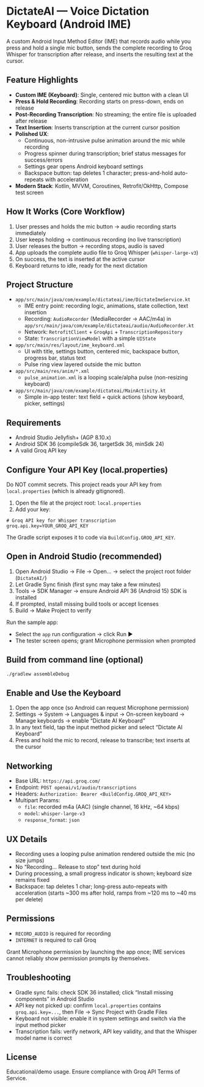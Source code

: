 # DictateAI — Voice Dictation Keyboard (Android IME)

A custom Android Input Method Editor (IME) that records audio while you press and hold a single mic button, sends the complete recording to Groq Whisper for transcription after release, and inserts the resulting text at the cursor.

## Feature Highlights

- **Custom IME (Keyboard)**: Single, centered mic button with a clean UI
- **Press & Hold Recording**: Recording starts on press-down, ends on release
- **Post-Recording Transcription**: No streaming; the entire file is uploaded after release
- **Text Insertion**: Inserts transcription at the current cursor position
- **Polished UX**:
  - Continuous, non-intrusive pulse animation around the mic while recording
  - Progress spinner during transcription; brief status messages for success/errors
  - Settings gear opens Android keyboard settings
  - Backspace button: tap deletes 1 character; press-and-hold auto-repeats with acceleration
- **Modern Stack**: Kotlin, MVVM, Coroutines, Retrofit/OkHttp, Compose test screen

## How It Works (Core Workflow)

1. User presses and holds the mic button → audio recording starts immediately
2. User keeps holding → continuous recording (no live transcription)
3. User releases the button → recording stops, audio is saved
4. App uploads the complete audio file to Groq Whisper (`whisper-large-v3`)
5. On success, the text is inserted at the active cursor
6. Keyboard returns to idle, ready for the next dictation

## Project Structure

- `app/src/main/java/com/example/dictateai/ime/DictateImeService.kt`
  - IME entry point: recording logic, animations, state collection, text insertion
  - Recording: `AudioRecorder` (MediaRecorder → AAC/m4a) in `app/src/main/java/com/example/dictateai/audio/AudioRecorder.kt`
  - Network: `RetrofitClient` + `GroqApi` + `TranscriptionRepository`
  - State: `TranscriptionViewModel` with a simple `UIState`
- `app/src/main/res/layout/ime_keyboard.xml`
  - UI with title, settings button, centered mic, backspace button, progress bar, status text
  - Pulse ring view layered outside the mic button
- `app/src/main/res/anim/*.xml`
  - `pulse_animation.xml` is a looping scale/alpha pulse (non-resizing keyboard)
- `app/src/main/java/com/example/dictateai/MainActivity.kt`
  - Simple in-app tester: text field + quick actions (show keyboard, picker, settings)

## Requirements

- Android Studio Jellyfish+ (AGP 8.10.x)
- Android SDK 36 (compileSdk 36, targetSdk 36, minSdk 24)
- A valid Groq API key

## Configure Your API Key (local.properties)

Do NOT commit secrets. This project reads your API key from `local.properties` (which is already gitignored).

1. Open the file at the project root: `local.properties`
2. Add your key:

```properties
# Groq API key for Whisper transcription
groq.api.key=YOUR_GROQ_API_KEY
```

The Gradle script exposes it to code via `BuildConfig.GROQ_API_KEY`.

## Open in Android Studio (recommended)

1. Open Android Studio → File → Open… → select the project root folder (`DictateAI/`)
2. Let Gradle Sync finish (first sync may take a few minutes)
3. Tools → SDK Manager → ensure Android API 36 (Android 15) SDK is installed
4. If prompted, install missing build tools or accept licenses
5. Build → Make Project to verify

Run the sample app:
- Select the `app` run configuration → click Run ▶
- The tester screen opens; grant Microphone permission when prompted

## Build from command line (optional)

```bash
./gradlew assembleDebug
```

## Enable and Use the Keyboard

1. Open the app once (so Android can request Microphone permission)
2. Settings → System → Languages & input → On-screen keyboard → Manage keyboards → enable “Dictate AI Keyboard”
3. In any text field, tap the input method picker and select “Dictate AI Keyboard”
4. Press and hold the mic to record, release to transcribe; text inserts at the cursor

## Networking

- Base URL: `https://api.groq.com/`
- Endpoint: `POST openai/v1/audio/transcriptions`
- Headers: `Authorization: Bearer <BuildConfig.GROQ_API_KEY>`
- Multipart Params:
  - `file`: recorded m4a (AAC) (single channel, 16 kHz, ~64 kbps)
  - `model`: `whisper-large-v3`
  - `response_format`: `json`

## UX Details

- Recording uses a looping pulse animation rendered outside the mic (no size jumps)
- No “Recording… Release to stop” text during hold
- During processing, a small progress indicator is shown; keyboard size remains fixed
- Backspace: tap deletes 1 char; long-press auto-repeats with acceleration (starts ~300 ms after hold, ramps from ~120 ms to ~40 ms per delete)

## Permissions

- `RECORD_AUDIO` is required for recording
- `INTERNET` is required to call Groq

Grant Microphone permission by launching the app once; IME services cannot reliably show permission prompts by themselves.

## Troubleshooting

- Gradle sync fails: check SDK 36 installed; click “Install missing components” in Android Studio
- API key not picked up: confirm `local.properties` contains `groq.api.key=...`, then File → Sync Project with Gradle Files
- Keyboard not visible: enable it in system settings and switch via the input method picker
- Transcription fails: verify network, API key validity, and that the Whisper model name is correct

## License

Educational/demo usage. Ensure compliance with Groq API Terms of Service. 
